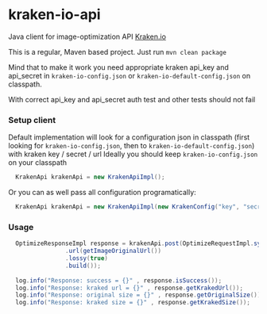 # kraken-io-api

Java client for image-optimization API [Kraken.io](https://kraken.io/)

This is a regular, Maven based project.
Just run `mvn clean package`

Mind that to make it work you need appropriate kraken api_key and api_secret
in `kraken-io-config.json` or `kraken-io-default-config.json` on classpath.

With correct api_key and api_secret auth test and other tests should not fail

### Setup client

Default implementation will look for a configuration json in classpath (first looking for `kraken-io-config.json`, then to `kraken-io-default-config.json`)
with kraken key / secret / url
Ideally you should keep  `kraken-io-config.json` on your classpath

```java
  KrakenApi krakenApi = new KrakenApiImpl();
```

Or you can as well pass all configuration programatically:

```java
  KrakenApi krakenApi = new KrakenApiImpl(new KrakenConfig("key", "secret", "url"));
```

### Usage

```java
  OptimizeResponseImpl response = krakenApi.post(OptimizeRequestImpl.syncBuilder()
                .url(getImageOriginalUrl())
                .lossy(true)
                .build());
                
  log.info("Response: success = {}" , response.isSuccess());
  log.info("Response: kraked url = {}" , response.getKrakedUrl());
  log.info("Response: original size = {}" , response.getOriginalSize());
  log.info("Response: kraked size = {}" , response.getKrakedSize());
```
